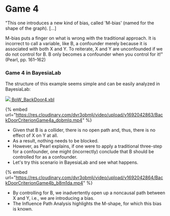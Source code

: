 # Game 4

"This one introduces a new kind of bias, called 'M-bias' (named for the shape of the graph). \[...]

M-bias puts a finger on what is wrong with the traditional approach. It is incorrect to call a variable, like B, a confounder merely because it is associated with both X and Y. To reiterate, X and Y are unconfounded if we do not control for B. B only becomes a confounder when you control for it!" (Pearl, pp. 161–162)

### Game 4 in BayesiaLab

The structure of this example seems simple and can be easily analyzed in BayesiaLab:​

[![](https://res.cloudinary.com/dvr3obmlj/image/upload/v1692036394/xbl3\_xmnk2g.svg) BoW\_BackDoor4.xbl](https://res.cloudinary.com/dvr3obmlj/raw/upload/v1692042794/BoW\_BackDoor4\_gmqv2p.xbl)

{% embed url="https://res.cloudinary.com/dvr3obmlj/video/upload/v1692042863/BackDoorCriterionGame4a_dobmlq.mp4" %}

* Given that B is a collider, there is no open path and, thus, there is no effect of X on Y at all.&#x20;
* As a result, nothing needs to be blocked.
* However, as Pearl explains, if one were to apply a traditional three-step for a confounder, one might (incorrectly) conclude that B should be controlled for as a confounder.
* Let's try this scenario in BayesiaLab and see what happens.

{% embed url="https://res.cloudinary.com/dvr3obmlj/video/upload/v1692042864/BackDoorCriterionGame4b_b8m1da.mp4" %}

* By controlling for B, we inadvertently open up a noncausal path between X and Y, i.e., we are introducing a bias.
* The Influence Path Analysis highlights the M-shape, for which this bias is known.
